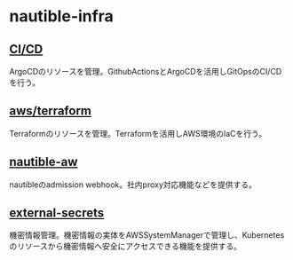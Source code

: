 # nautible-infra

## [CI/CD](https://github.com/nautible/nautible-infra/tree/main/ArgoCD)
ArgoCDのリソースを管理。GithubActionsとArgoCDを活用しGitOpsのCI/CDを行う。

## [aws/terraform](https://github.com/nautible/nautible-infra/tree/main/aws/terraform)
Terraformのリソースを管理。Terraformを活用しAWS環境のIaCを行う。

## [nautible-aw](https://github.com/nautible/nautible-infra/tree/main/k8s/nautible-aw)
nautibleのadmission webhook。社内proxy対応機能などを提供する。

## [external-secrets](https://github.com/nautible/nautible-infra/tree/main/ArgoCD/ecosystems/base/external-secrets)
機密情報管理。機密情報の実体をAWSSystemManagerで管理し、Kubernetesのリソースから機密情報へ安全にアクセスできる機能を提供する。
